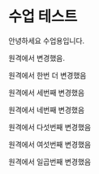 # 수업 테스트

안녕하세요 수업용입니다.

원격에서 변경했음.

원격에서 한번 더 변경했음

원격에서 세번째 변경했음

원격에서 네번째 변경했음

원격에서 다섯번째 변경했음

원격에서 여섯번째 변경했음

원격에서 일곱번째 변경했음
